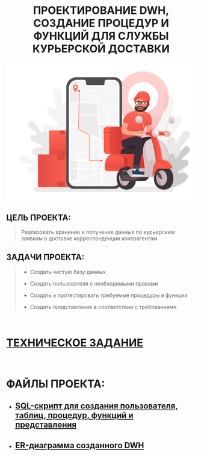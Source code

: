 <h1 align="center">ПРОЕКТИРОВАНИЕ DWH, СОЗДАНИЕ ПРОЦЕДУР И ФУНКЦИЙ ДЛЯ СЛУЖБЫ КУРЬЕРСКОЙ ДОСТАВКИ</h1>


<img src="https://github.com/KlyapkoV/PORTFOLIO/blob/main/images/logo-COURIER_DELIVERY_OF_CORRESPONDENCE.jpg?raw=true"/>


## **ЦЕЛЬ ПРОЕКТА:**

> Реализовать хранение и получение данных по курьерским заявкам о доставке корреспонденции контрагентам


## **ЗАДАЧИ ПРОЕКТА:**

> - Создать чистую базу данных
>
> - Создать пользователя с необходимыми правами
>
> - Создать и протестировать требуемые процедуры и функции
>
> - Создать представление в соответствии с требованиями


&nbsp;
# [ТЕХНИЧЕСКОЕ ЗАДАНИЕ](https://github.com/KlyapkoV/COURIER_DELIVERY_OF_CORRESPONDENCE/blob/main/tz-COURIER_DELIVERY_OF_CORRESPONDENCE.pdf)


&nbsp;
# **ФАЙЛЫ ПРОЕКТА:**

- ## [SQL-скрипт для создания пользователя, таблиц, процедур, функций и представления](https://github.com/KlyapkoV/COURIER_DELIVERY_OF_CORRESPONDENCE/blob/main/script.sql)
- ## [ER-диаграмма созданного DWH](https://github.com/KlyapkoV/COURIER_DELIVERY_OF_CORRESPONDENCE/blob/main/ER-diagram.PNG)